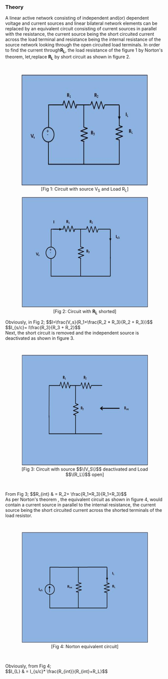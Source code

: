 ### Theory
<p> A linear active network consisting of independent and(or) dependent voltage and current sources and linear bilateral network elements can be replaced by an equivalent circuit consisting of current sources in parallel with the resistance, the current source being the short circuited current across the load terminal and resistance being the internal resistance of the source network looking through the open circuited load terminals. In order to find the current through<b>R<sub>L</sub></b>, the load resistance of the figure 1 by Norton's theorem, let,replace <b>R<sub>L</sub></b> by short circuit as shown in figure 2.</p>
<!-- <h2><span style="background-color: rgb(255, 255, 255);">Circuit diagram:</span></h2><br> -->
<br><figure style="text-align:center">
<img alt="" src="images/pic1.jpg" style="width:400px;height:350px;">
<figcaption>[Fig 1: Circuit with source V<sub>S</sub> and Load R<sub>L</sub>]</figcaption>
</figure>									
<figure style="text-align:center">
<img alt="" src="images/pic2.jpg" style="width:400px;height:350px;">
<figcaption>[Fig 2: Circuit with <b>R<sub>L</sub></b> shorted]
</figcaption>
</figure>
<p>Obviously, in Fig 2;
$$I=\frac{V_s}{R_1+\frac{R_2 * R_3}{R_2 + R_3}}$$ <br>
$$I_{s/c}= I\frac{R_3}{R_3 + R_2}$$<br>
Next, the short circuit is removed and the independent source is deactivated as shown in figure 3.</p>
<br><figure style="text-align:center">
<img alt="" src="images/pic3.jpg" style="width:400px;height:350px;">
<figcaption>
[Fig 3: Circuit with source $$\(V_S\)$$ deactivated and Load $$\(R_L\)$$ open]
</figcaption>
</figure>
<br><p>From Fig 3;
$$R_{int} & = R_2+ \frac{R_1*R_3}{R_1+R_3}$$
<br>
As per Norton's theorem , the equivalent circuit as shown in figure 4, would contain a current source in parallel to the internal resistance, the current source being the short circuited current across the shorted terminals of the load resistor.</p>
<br><figure style="text-align:center">
<img alt="" src="images/pic4.jpg" style="width:400px;height:350px;">
<figcaption>[Fig 4: Norton equivalent circuit]
</figcaption>
</figure>
<br>									
<p>Obviously, from Fig 4;<br>
$$I_{L} & = I_{s/c}* \frac{R_{int}}{R_{int}+R_L}$$
</p><br><br><br>
</p>
</div>
                    